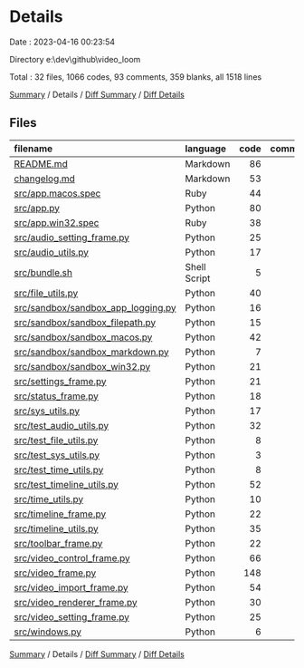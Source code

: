 # Details

Date : 2023-04-16 00:23:54

Directory e:\\dev\\github\\video_loom

Total : 32 files,  1066 codes, 93 comments, 359 blanks, all 1518 lines

[Summary](results.md) / Details / [Diff Summary](diff.md) / [Diff Details](diff-details.md)

## Files
| filename | language | code | comment | blank | total |
| :--- | :--- | ---: | ---: | ---: | ---: |
| [README.md](/README.md) | Markdown | 86 | 0 | 39 | 125 |
| [changelog.md](/changelog.md) | Markdown | 53 | 0 | 39 | 92 |
| [src/app.macos.spec](/src/app.macos.spec) | Ruby | 44 | 1 | 6 | 51 |
| [src/app.py](/src/app.py) | Python | 80 | 11 | 14 | 105 |
| [src/app.win32.spec](/src/app.win32.spec) | Ruby | 38 | 1 | 6 | 45 |
| [src/audio_setting_frame.py](/src/audio_setting_frame.py) | Python | 25 | 2 | 9 | 36 |
| [src/audio_utils.py](/src/audio_utils.py) | Python | 17 | 2 | 7 | 26 |
| [src/bundle.sh](/src/bundle.sh) | Shell Script | 5 | 4 | 4 | 13 |
| [src/file_utils.py](/src/file_utils.py) | Python | 40 | 2 | 12 | 54 |
| [src/sandbox/sandbox_app_logging.py](/src/sandbox/sandbox_app_logging.py) | Python | 16 | 2 | 7 | 25 |
| [src/sandbox/sandbox_filepath.py](/src/sandbox/sandbox_filepath.py) | Python | 15 | 2 | 7 | 24 |
| [src/sandbox/sandbox_macos.py](/src/sandbox/sandbox_macos.py) | Python | 42 | 10 | 13 | 65 |
| [src/sandbox/sandbox_markdown.py](/src/sandbox/sandbox_markdown.py) | Python | 7 | 0 | 4 | 11 |
| [src/sandbox/sandbox_win32.py](/src/sandbox/sandbox_win32.py) | Python | 21 | 4 | 7 | 32 |
| [src/settings_frame.py](/src/settings_frame.py) | Python | 21 | 4 | 7 | 32 |
| [src/status_frame.py](/src/status_frame.py) | Python | 18 | 3 | 9 | 30 |
| [src/sys_utils.py](/src/sys_utils.py) | Python | 17 | 2 | 6 | 25 |
| [src/test_audio_utils.py](/src/test_audio_utils.py) | Python | 32 | 1 | 15 | 48 |
| [src/test_file_utils.py](/src/test_file_utils.py) | Python | 8 | 0 | 5 | 13 |
| [src/test_sys_utils.py](/src/test_sys_utils.py) | Python | 3 | 0 | 3 | 6 |
| [src/test_time_utils.py](/src/test_time_utils.py) | Python | 8 | 0 | 5 | 13 |
| [src/test_timeline_utils.py](/src/test_timeline_utils.py) | Python | 52 | 3 | 16 | 71 |
| [src/time_utils.py](/src/time_utils.py) | Python | 10 | 0 | 5 | 15 |
| [src/timeline_frame.py](/src/timeline_frame.py) | Python | 22 | 3 | 9 | 34 |
| [src/timeline_utils.py](/src/timeline_utils.py) | Python | 35 | 0 | 11 | 46 |
| [src/toolbar_frame.py](/src/toolbar_frame.py) | Python | 22 | 2 | 9 | 33 |
| [src/video_control_frame.py](/src/video_control_frame.py) | Python | 66 | 4 | 18 | 88 |
| [src/video_frame.py](/src/video_frame.py) | Python | 148 | 24 | 38 | 210 |
| [src/video_import_frame.py](/src/video_import_frame.py) | Python | 54 | 1 | 12 | 67 |
| [src/video_renderer_frame.py](/src/video_renderer_frame.py) | Python | 30 | 3 | 7 | 40 |
| [src/video_setting_frame.py](/src/video_setting_frame.py) | Python | 25 | 2 | 9 | 36 |
| [src/windows.py](/src/windows.py) | Python | 6 | 0 | 1 | 7 |

[Summary](results.md) / Details / [Diff Summary](diff.md) / [Diff Details](diff-details.md)